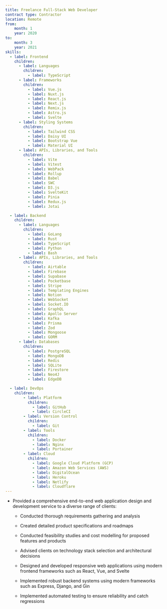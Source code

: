 ```yaml
---
title: Freelance Full-Stack Web Developer
contract type: Contractor
location: Remote
from: 
    month: 1
    year: 2020
to:
    month: 3
    year: 2021
skills:
  - label: Frontend
    children:
      - label: Languages
        children:
          - label: TypeScript
      - label: Frameworks
        children:
          - label: Vue.js
          - label: Nuxt.js
          - label: React.js
          - label: Next.js
          - label: Remix.js
          - label: Astro.js
          - label: Svelte
      - label: Styling Systems
        children:
          - label: Tailwind CSS
          - label: Daisy UI
          - label: Bootstrap Vue
          - label: Material UI
      - label: APIs, Libraries, and Tools
        children:
          - label: Vite
          - label: Vitest
          - label: WebPack
          - label: Rollup
          - label: Babel
          - label: SWC
          - label: D3.js
          - label: SvelteKit
          - label: Pinia
          - label: Redux.js
          - label: Jotai

  - label: Backend
    children: 
      - label: Languages
        children:
          - label: GoLang
          - label: Rust
          - label: TypeScript
          - label: Python
          - label: Bash
      - label: APIs, Libraries, and Tools
        children:
          - label: Airtable
          - label: Firebase
          - label: Supabase
          - label: Pocketbase
          - label: Stripe
          - label: Templating Engines
          - label: Notion
          - label: WebSocket
          - label: Socket.IO
          - label: GraphQL
          - label: Apollo Server
          - label: Kafka
          - label: Prisma
          - label: Zod
          - label: Mongoose
          - label: GORM
      - label: Databases
        children:
          - label: PostgreSQL
          - label: MongoDB
          - label: Redis
          - label: SQLite
          - label: Firestore
          - label: Neo4J
          - label: EdgeDB

  - label: DevOps
    children:
        - label: Platform
          children:
            - label: GitHub
            - label: CircleCI
        - label: Version Control
          children:
            - label: Git
        - label: Tools
          children:
            - label: Docker
            - label: Nginx
            - label: Portainer
        - label: Cloud
          children:
            - label: Google Cloud Platform (GCP)
            - label: Amazon Web Services (AWS)
            - label: DigitalOcean
            - label: Heroku
            - label: Netlify
            - label: Cloudflare
---
```

* Provided a comprehensive end-to-end web application design and development service to a diverse range of clients:
  
  * Conducted thorough requirements gathering and analysis

  * Created detailed product specifications and roadmaps

  * Conducted feasibility studies and cost modelling for proposed features and products

  * Advised clients on technology stack selection and architectural decisions

  * Designed and developed responsive web applications using modern frontend frameworks such as React, Vue, and Svelte

  * Implemented robust backend systems using modern frameworks such as Express, Django, and Gin

  * Implemented automated testing to ensure reliability and catch regressions
